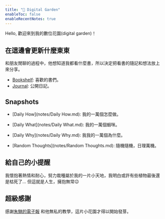 ```yaml
---
title: "🌵 Digital Garden"
enableToc: false
enableRecentNotes: true
---
```


Hello, 歡迎來到我的數位花園(digital garden)！


## 在這邊會更新什麼東東

和朋友閒聊的過程中，他想知道我都看什麼書，所以決定把看書的隨記和想法放上來分享。

- [Bookshelf](notes/Bookshelf.md): 喜歡的書們。
- [Journal](notes/Journal.md): 公開日記。


## Snapshots

- [Daily How](notes/Daily How.md): 我的一萬個怎麼做。
- [Daily What](notes/Daily What.md): 我的一萬個蝦咪。
- [Daily Why](notes/Daily Why.md): 我我的一萬個為什麼。

- [Random Thoughts](notes/Random Thoughts.md): 隨機隨機，日理萬機。


## 給自己的小提醒

我懷抱著熱情和耐心，努力栽種屬於我的一片小天地，我明白或許有些植物最後還是枯死了...
但這就是人生，擁抱無常😉

## 超級感謝

感謝[朱騏的電子報](https://henrychu.substack.com/p/no94-7) 和他無私的教學，這片小花園才得以開始發芽。

